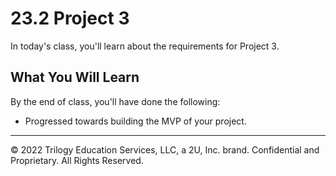 # 23.2 Project 3
In today's class, you'll learn about the requirements for Project 3.

## What You Will Learn
By the end of class, you'll have done the following:

* Progressed towards building the MVP of your project.

---
© 2022 Trilogy Education Services, LLC, a 2U, Inc. brand. Confidential and Proprietary. All Rights Reserved.